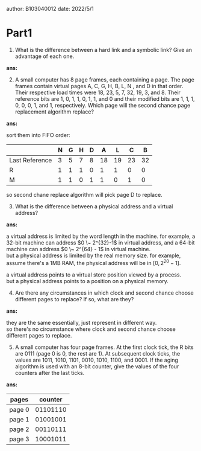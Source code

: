 author: B103040012 
date: 2022/5/1 

# Part1
1. What is the difference between a hard link and a symbolic link? Give an advantage of each one.

__ans:__  



2. A small computer has 8 page frames, each containing a page. The page frames contain virtual pages A, C, G, H, B, L, N , and D in that order. Their respective load times were 18, 23, 5, 7, 32, 19, 3, and 8. Their reference bits are 1, 0, 1, 1, 0, 1, 1, and 0 and their modified bits are 1, 1, 1, 0, 0, 0, 1, and 1, respectively. Which page will the second chance page replacement algorithm replace?

__ans:__

sort them into FIFO order:  

|                | N | G | H | D | A | L | C | B |
| -------------- | - | - | - | - | - | - | - | - |
| Last Reference | 3 | 5 | 7 | 8 | 18| 19| 23| 32|
| R              | 1 | 1 | 1 | 0 | 1 | 1 | 0 | 0 |
| M              | 1 | 1 | 0 | 1 | 1 | 0 | 1 | 0 |  

so second chane replace algorithm will pick page D to replace.  

3. What is the difference between a physical address and a virtual address?  

__ans:__  

a virtual address is limited by the word length in the machine. for example, a 32-bit machine can address $0 \~ 2^{32}-1$ in virtual address, and a 64-bit machine can address $0 \~ 2^{64} - 1$ in virtual machine.  
but a physical address is limited by the real memory size. for example, assume there's a 1MB RAM, the physical address will be in $[0,2^{20}-1]$.  

a virtual address points to a virtual store position viewed by a process.  
but a physical address points to a position on a physical memory.  

4. Are there any circumstances in which clock and second chance choose different pages to replace? If so, what are they? 

__ans:__  

they are the same essentially, just represent in different way.  
so there's no circumstance where clock and second chance choose different pages to replace.  

5. A small computer has four page frames. At the first clock tick, the R bits are 0111 (page 0 is 0, the rest are 1). At subsequent clock ticks, the values are 1011, 1010, 1101, 0010, 1010, 1100, and 0001. If the aging algorithm is used with an 8-bit counter, give the values of the four counters after the last ticks.  

__ans:__  

| pages  | counter  |
| ------ | -------- |
| page 0 | 01101110 |
| page 1 | 01001001 |
| page 2 | 00110111 |
| page 3 | 10001011 |


